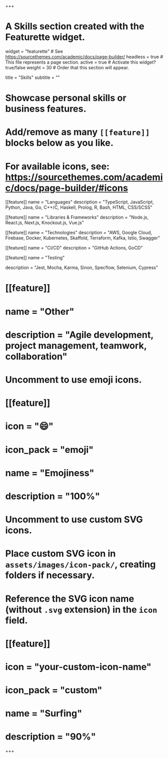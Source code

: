 +++
# A Skills section created with the Featurette widget.
widget = "featurette"  # See https://sourcethemes.com/academic/docs/page-builder/
headless = true  # This file represents a page section.
active = true  # Activate this widget? true/false
weight = 30  # Order that this section will appear.

title = "Skills"
subtitle = ""

# Showcase personal skills or business features.
# 
# Add/remove as many `[[feature]]` blocks below as you like.
# 
# For available icons, see: https://sourcethemes.com/academic/docs/page-builder/#icons


[[feature]]
  name = "Languages"
  description = "TypeScript, JavaScript, Python, Java, Go, C++/C, Haskell, Prolog, R, Bash, HTML, CSS/SCSS"

[[feature]]
  name = "Libraries & Frameworks"
  description = "Node.js, React.js, Next.js, Knockout.js, Vue.js"

[[feature]]
  name = "Technologies"
  description = "AWS, Google Cloud, Firebase, Docker, Kubernetes, Skaffold, Terraform, Kafka, Istio, Swagger"

[[feature]]
  name = "CI/CD"
  description = "GitHub Actions, GoCD"

[[feature]]
  name = "Testing"
  <!-- description = "Jest, Mocha, Karma, Sinon, Specflow, Selenium, Cypress, Puppeteer" -->
  description = "Jest, Mocha, Karma, Sinon, Specflow, Selenium, Cypress"

# [[feature]]
#  name = "Other"
#  description = "Agile development, project management, teamwork, collaboration"

# Uncomment to use emoji icons.
# [[feature]]
#  icon = ":smile:"
#  icon_pack = "emoji"
#  name = "Emojiness"
#  description = "100%"  

# Uncomment to use custom SVG icons.
# Place custom SVG icon in `assets/images/icon-pack/`, creating folders if necessary.
# Reference the SVG icon name (without `.svg` extension) in the `icon` field.
# [[feature]]
#  icon = "your-custom-icon-name"
#  icon_pack = "custom"
#  name = "Surfing"
#  description = "90%"

+++
